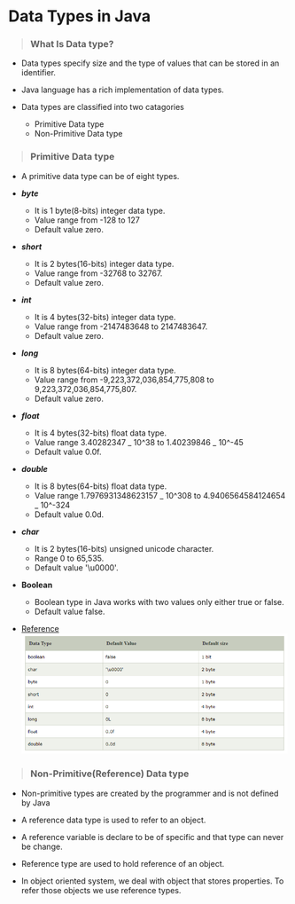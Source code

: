 # Data Types in Java

> ### What Is Data type?

- Data types specify size and the type of values that can be stored in an identifier.

- Java language has a rich implementation of data types.

- Data types are classified into two catagories
  - Primitive Data type
  - Non-Primitive Data type

> ### Primitive Data type

- A primitive data type can be of eight types.

- **_byte_**

  - It is 1 byte(8-bits) integer data type.
  - Value range from -128 to 127
  - Default value zero.

- **_short_**

  - It is 2 bytes(16-bits) integer data type.
  - Value range from -32768 to 32767.
  - Default value zero.

- **_int_**

  - It is 4 bytes(32-bits) integer data type.
  - Value range from -2147483648 to 2147483647.
  - Default value zero.

- **_long_**

  - It is 8 bytes(64-bits) integer data type.
  - Value range from -9,223,372,036,854,775,808 to 9,223,372,036,854,775,807.
  - Default value zero.

- **_float_**

  - It is 4 bytes(32-bits) float data type.
  - Value range 3.40282347 _ 10^38 to 1.40239846 _ 10^-45
  - Default value 0.0f.

- **_double_**

  - It is 8 bytes(64-bits) float data type.
  - Value range 1.7976931348623157 _ 10^308 to 4.9406564584124654 _ 10^-324
  - Default value 0.0d.

- **_char_**

  - It is 2 bytes(16-bits) unsigned unicode character.
  - Range 0 to 65,535.
  - Default value '\u0000'.

- **Boolean**

  - Boolean type in Java works with two values only either true or false.
  - Default value false.

- [Reference](https://www.javatpoint.com/java-data-types)
  ![Basic](https://github.com/samgohel/My-100DaysOfCode/blob/main/DataTypes.PNG)

> ### Non-Primitive(Reference) Data type

- Non-primitive types are created by the programmer and is not defined by Java

- A reference data type is used to refer to an object.

- A reference variable is declare to be of specific and that type can never be change.

- Reference type are used to hold reference of an object.

- In object oriented system, we deal with object that stores properties. To refer those objects we use reference types.
